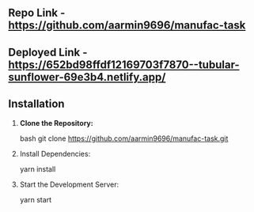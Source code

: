## Repo Link - https://github.com/aarmin9696/manufac-task

## Deployed Link - https://652bd98ffdf12169703f7870--tubular-sunflower-69e3b4.netlify.app/

## Installation

1. **Clone the Repository:**

   bash
   git clone https://github.com/aarmin9696/manufac-task.git

2. Install Dependencies:

   yarn install

3. Start the Development Server:

   yarn start

   
